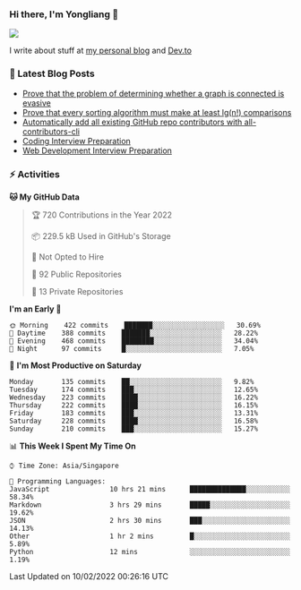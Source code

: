 ### Hi there, I'm Yongliang 👋 
<!--
**tlylt/tlylt** is a ✨ _special_ ✨ repository because its `README.md` (this file) appears on your GitHub profile.

Here are some ideas to get you started:

- 🔭 I’m currently working on ...
- 🌱 I’m currently learning ...
- 👯 I’m looking to collaborate on ...
- 🤔 I’m looking for help with ...
- 💬 Ask me about ...
- 📫 How to reach me: ...
- 😄 Pronouns: ...
- ⚡ Fun fact: ...
-->

<img
align="center"
src="https://github-readme-stats.vercel.app/api/?username=tlylt&theme=dracula"
/>

I write about stuff at [my personal blog](https://www.yongliangliu.com/) and [Dev.to](https://dev.to/tlylt)

### 📕 Latest Blog Posts

<!-- BLOG-POST-LIST:START -->
- [Prove that the problem of determining whether a graph is connected is evasive](https://www.yongliangliu.com/blog/prove-graph-check-connected-evasive/)
- [Prove that every sorting algorithm must make at least lg&lpar;n!&rpar; comparisons](https://www.yongliangliu.com/blog/prove-sorting-at-least-lgn/)
- [Automatically add all existing GitHub repo contributors with all-contributors-cli](https://www.yongliangliu.com/blog/all-contributors-cli-recognize-existing/)
- [Coding Interview Preparation](https://www.yongliangliu.com/blog/coding-interview-prep/)
- [Web Development Interview Preparation](https://www.yongliangliu.com/blog/web-dev-interview-prep/)
<!-- BLOG-POST-LIST:END -->

### ⚡ Activities
<!--START_SECTION:waka-->
**🐱 My GitHub Data** 

> 🏆 720 Contributions in the Year 2022
 > 
> 📦 229.5 kB Used in GitHub's Storage 
 > 
> 🚫 Not Opted to Hire
 > 
> 📜 92 Public Repositories 
 > 
> 🔑 13 Private Repositories  
 > 
**I'm an Early 🐤** 

```text
🌞 Morning    422 commits    ███████░░░░░░░░░░░░░░░░░░   30.69% 
🌆 Daytime    388 commits    ███████░░░░░░░░░░░░░░░░░░   28.22% 
🌃 Evening    468 commits    ████████░░░░░░░░░░░░░░░░░   34.04% 
🌙 Night      97 commits     █░░░░░░░░░░░░░░░░░░░░░░░░   7.05%

```
📅 **I'm Most Productive on Saturday** 

```text
Monday       135 commits    ██░░░░░░░░░░░░░░░░░░░░░░░   9.82% 
Tuesday      174 commits    ███░░░░░░░░░░░░░░░░░░░░░░   12.65% 
Wednesday    223 commits    ████░░░░░░░░░░░░░░░░░░░░░   16.22% 
Thursday     222 commits    ████░░░░░░░░░░░░░░░░░░░░░   16.15% 
Friday       183 commits    ███░░░░░░░░░░░░░░░░░░░░░░   13.31% 
Saturday     228 commits    ████░░░░░░░░░░░░░░░░░░░░░   16.58% 
Sunday       210 commits    ███░░░░░░░░░░░░░░░░░░░░░░   15.27%

```


📊 **This Week I Spent My Time On** 

```text
⌚︎ Time Zone: Asia/Singapore

💬 Programming Languages: 
JavaScript               10 hrs 21 mins      ██████████████░░░░░░░░░░░   58.34% 
Markdown                 3 hrs 29 mins       █████░░░░░░░░░░░░░░░░░░░░   19.62% 
JSON                     2 hrs 30 mins       ███░░░░░░░░░░░░░░░░░░░░░░   14.13% 
Other                    1 hr 2 mins         █░░░░░░░░░░░░░░░░░░░░░░░░   5.89% 
Python                   12 mins             ░░░░░░░░░░░░░░░░░░░░░░░░░   1.19%

```


 Last Updated on 10/02/2022 00:26:16 UTC
<!--END_SECTION:waka-->